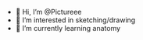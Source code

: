 - 👋 Hi, I’m @Pictureee
- 👀 I’m interested in sketching/drawing
- 🌱 I’m currently learning anatomy



<!---
Pictureee/Pictureee is a ✨ special ✨ repository because its `README.md` (this file) appears on your GitHub profile.
You can click the Preview link to take a look at your changes.
--->
